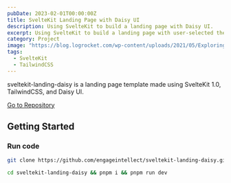 ```yaml
---
pubDate: 2023-02-01T00:00:00Z
title: SvelteKit Landing Page with Daisy UI
description: Using SvelteKit to build a landing page with Daisy UI.
excerpt: Using SvelteKit to build a landing page with user-selected themes with Daisy UI.
category: Project
image: "https://blog.logrocket.com/wp-content/uploads/2021/05/Exploring-Newest-Svelte-Based-Framework-SvelteKit.png"
tags:
  - SvelteKit
  - TailwindCSS
---
```


sveltekit-landing-daisy is a landing page template made using SvelteKit 1.0, TailwindCSS, and Daisy UI.

<a href="https://github.com/engageintellect/sveltekit-landing-daisy" target="_blank">Go to Repository</a>

## Getting Started

### Run code

```bash
git clone https://github.com/engageintellect/sveltekit-landing-daisy.git
```

```bash
cd sveltekit-landing-daisy && pnpm i && pnpm run dev
```
